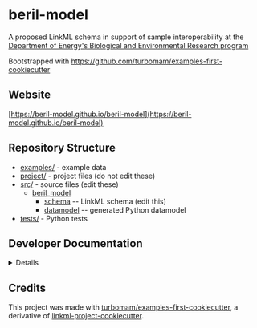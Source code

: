 # beril-model

A proposed LinkML schema in support of sample interoperability at the [Department of Energy's Biological and Environmental Research
 program](https://www.energy.gov/science/ber/biological-and-environmental-research)

Bootstrapped with https://github.com/turbomam/examples-first-cookiecutter

## Website

[https://beril-model.github.io/beril-model](https://beril-model.github.io/beril-model)

## Repository Structure

* [examples/](examples/) - example data
* [project/](project/) - project files (do not edit these)
* [src/](src/) - source files (edit these)
  * [beril_model](src/beril_model)
    * [schema](src/beril_model/schema) -- LinkML schema
      (edit this)
    * [datamodel](src/beril_model/datamodel) -- generated
      Python datamodel
* [tests/](tests/) - Python tests

## Developer Documentation

<details>
Use the `make` command to generate project artefacts:

* `make all`: make everything
* `make deploy`: deploys site
</details>

## Credits

This project was made with [turbomam/examples-first-cookiecutter](https://github.com/turbomam/examples-first-cookiecutter), 
a derivative of [linkml-project-cookiecutter](https://github.com/linkml/linkml-project-cookiecutter).

